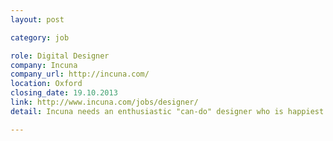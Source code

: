 ```yaml
---
layout: post

category: job

role: Digital Designer
company: Incuna
company_url: http://incuna.com/
location: Oxford
closing_date: 19.10.2013
link: http://www.incuna.com/jobs/designer/
detail: Incuna needs an enthusiastic "can-do" designer who is happiest when designing and passionate about user interfaces and great user experience.

---
```

